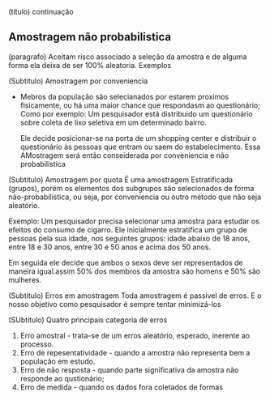 (título) continuação

## Amostragem não probabilistica

(paragrafo) Aceitam risco associado a seleção da amostra e de alguma forma ela deixa de ser 100% aleatoria. Exemplos

(Subtitulo) Amostragem por conveniencia

- Mebros da população são selecianados por estarem proximos fisicamente, ou há uma maior chance que respondasm ao questionário;
  Como por exemplo: Um pesquisador está distribuido um questionário sobre coleta de lixo seletiva em um determinado bairro.

  Ele decide posicionar-se na porta de um shopping center e distribuir o questionário às pessoas que entram ou saem do estabelecimento.
  Essa AMostragem será então conseiderada por conveniencia e não probabilistica

(Subtitulo) Amostragem por quota
É uma amostragem Estratificada (grupos), porém os elementos dos subgrupos são selecionados de forma não-probabilistica, ou seja, por conveniencia ou outro método que não seja aleatório.

Exemplo: Um pesquisador precisa selecionar uma amostra para estudar os efeitos do consumo de cigarro.
Ele inicialmente estratifica um grupo de pessoas pela sua idade, nos seguintes grupos: idade abaixo de 18 anos, entre 18 e 30 anos, entre 30 e 50 anos e acima dos 50 anos.

Em seguida ele decide que ambos o sexos deve ser representados de maneira igual.assim 50% dos membros da amostra são homens e 50% são mulheres.

(Subtitulo) Erros em amostragem
Toda amostragem é passivel de erros. E o nosso objetivo como pesquisador é sempre tentar minimizá-los

(SUbtitulo) Quatro principais categoria de erros

1. Erro amostral - trata-se de um erros aleatório, esperado, inerente ao processo.
2. Erro de repesentatividade - quando a amostra não representa bem a população em estudo.
3. Erro de não resposta - quando parte significativa da amostra não responde ao qustionário;
4. Erro de medida - quando os dados fora coletados de formas